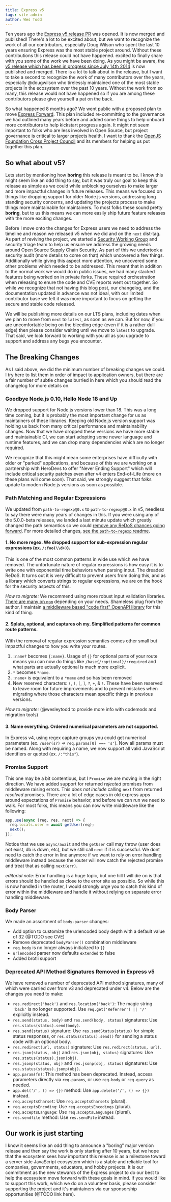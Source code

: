 ```yaml
---
title: Express v5
tags: site-admin
author: Wes Todd
---
```


Ten years ago the [Express v5 release PR](https://github.com/expressjs/express/pull/2237) was opened. It is now merged and published! There's a lot to be excited about, but we want to recognize the work of all our contributors, especially Doug Wilson who spent the last 10 years ensuring Express was the most stable project around. Without these contributions this release could not have happened.
excited to finally share with you some of the work we have been doing. As you might be aware, the [v5 release which has been in progress since July 14th
2014](https://github.com/expressjs/express/pull/2237) is now published and merged. There is a lot to talk about in the release, but I want to take a second to recognize the work of
many contributors over the years, especially @dougwilson who tirelessly maintained one of the most stable projects in the ecosystem over the past 10 years. Without the work from so
many, this release would not have happened so if you are among these contributors please give yourself a pat on the back. 

So what happened 8 months ago? We went public with a proposed plan to move [Express Forward](https://github.com/expressjs/discussions/issues/160). This plan included re-committing
to the governance we had outlined many years before and added some things to help onboard more contributors to help kickstart progress again. It might not seem important to folks
who are less involved in Open Source, but project governance is critical to larger projects health. I want to thank the [OpenJS Foundation Cross Project
Council](https://github.com/openjs-foundation/cross-project-council/) and its members for helping us put together this plan. 

## So what about v5?

Lets start by mentioning how **boring** this release is meant to be. I know this might seem like an odd thing to say, but it was truly our goal to keep this release as simple as we
could while unblocking ourselves to make larger and more impactful changes in future releases. This means we focused on things like dropping support for older Node.js versions,
addressing long standing security concerns, and updating the projects process to make things more maintainable for maintainers. To most folks these sound pretty **boring**, but to
us this means we can more easily ship future feature releases with the more exciting changes.

Before I move onto the changes for Express users we need to address the timeline and reason we released v5 when we did and on the `next` dist-tag. As part of reviving the project,
we started a [Security Working Group](https://github.com/expressjs/security-wg) and security triage team to help us ensure we address the growing needs around Open Source Supply
Chain Security. As part of this we undertook a security audit (more details to come on that) which uncovered a few things. Additionally while giving this aspect more attention, we
uncovered some other problems which needed to be addressed. This meant that in addition to the normal work we would do in public issues, we had many stacked features being worked
on in private forks. These required orchestration when releasing to enure the code and CVE reports went out together. So while we recognize that not having this blog post, our
changelog, and the documentation updated in advance was not ideal, with our limited contributor base we felt it was more important to focus on getting the secure and stable code
released.

We will be publishing more details on our LTS plans, including dates when we plan to move from `next` to `latest`, as soon as we can. But for now, if you are uncomfortable being on
the bleeding edge (even if it is a rather dull edge) then please consider waiting until we move to `latest` to upgrade. That said, we look forward to working with you all as you
upgrade to support and address any bugs you encounter.

## The Breaking Changes

As I said above, we did the minimum number of breaking changes we could. I try here to list them in order of impact to application owners, but there are a fair number of subtle
changes burried in here which you should read the changelog for more details on.

### Goodbye Node.js 0.10, Hello Node 18 and Up

We dropped support for Node.js versions lower than 18. This was a long time coming, but it is probably the most important change for us as maintainers of these libraries. Keeping old
Node.js version support was holding us back from many critical performance and maintainability changes. Now that we have dropped these versions we have more stable and maintainable
CI, we can start adopting some newer language and runtime features, and we can drop many dependencies which are no longer required.

We recognize that this might mean some enterprises have difficulty with older or "parked" applications, and because of this we are working on a partnership with HeroDevs to offer
"Never Ending Support" which will include critical security patches even after v4 enters End-of-Life (more on these plans will come soon). That said, we strongly suggest that folks
update to modern Node.js versions as soon as possible.

### Path Matching and Regular Expressions

We updated from `path-to-regexp@0.x` to `path-to-regexp@8.x` in v5, needless to say there were many years of changes in this. If you were using any of the 5.0.0-beta releases, we
landed a last minute update which greatly changed the path semantics so we could [remove any ReDoS chances going forward](https://blakeembrey.com/posts/2024-09-web-redos/). For
more detailed changes, [see the `path-to-regexp` readme](https://github.com/pillarjs/path-to-regexp?tab=readme-ov-file#express--4x).

#### 1. No more regex. We dropped support for sub-expression regular expressions (ex. `/:foo(\\d+)`).

This is one of the most common patterns in wide use which we have removed. The unfortunate nature of regular expressions is how easy it is to write one with exponential time behaviors
when parsing input. The dreaded ReDoS. It turns out it is very difficult to prevent users from doing this, and as a library which converts strings to regular expressions, we are on
the hook for the security aspects of this.

*How to migrate:* We recommend using more robust input validation libraries. [There are many on `npm`](https://www.npmjs.com/search?q=validate%20express) depending on your needs.
Shameless plug from the author, I maintain [a middleware based "code first" OpenAPI library](https://www.npmjs.com/package/@wesleytodd/openapi) for this kind of thing. 

#### 2. Splats, optional, and captures oh my. Simplified patterns for common route patterns.

With the removal of regular expression semantics comes other small but impactful changes to how you write your routes.

1. `:name?` becomes `{:name}`. Usage of `{}` for optional parts of your route means you can now do things like `/base{/:optional}/:required` and what parts are actually optional is
   much more explicit.
2. `*` becomes `*name`.
3. `:name+` is equivalent to a `*name` and so has been removed
4. New reserved characters: `(`, `)`, `[`, `]`, `?`, `+`, & `!`. These have been reserved to leave room for future improvements and to prevent mistakes when migrating where those
   characters mean specific things in previous versions.

*How to migrate:* (@wesleytodd to provide more info with codemods and migration tools) 

#### 3. Name everything. Ordered numerical parameters are not supported.

In Express v4, using regex capture groups you could get numerical parameters (ex. `/user(s?)` => `req.params[0] === 's'`). Now all params must be named. Along with requiring a
name, we now support all valid JavaScript identifiers or quoted (ex. `/:"this"`).

### Promise Support

This one may be a bit contentious, but I `Promise` we are moving in the right direction. We have added support for returned *rejected* promises from middleware raising errors. This
*does not include* calling `next` from returned *resolved* promises. There are a lot of edge cases in old express apps around expectations of `Promise` behavior, and before we can
run we need to walk. For most folks, this means you can now write middleware like the following:

```javascript
app.use(async (req, res, next) => {
  req.locals.user = await getUser(req);
  next();
});
```

Notice that we use `async/await` and the `getUser` call may throw (user does not exist, db is down, etc), but we still call `next` if it is successful. We dont need to catch the
error in line anymore if we want to rely on error handling middleware instead because the router will now catch the rejected promise and treat that as calling `next(err)`.

*editorial note:* Error handling is a huge topic, but one hill I will die on is that errors should be handled as close to the error site as possible. So while this is now handled
in the router, I would strongly urge you to catch this kind of error within the middleware and handle it without relying on separate error handling middleware.

### Body Parser

We made an assortment of `body-parser` changes:

- Add option to customize the urlencoded body depth with a default value of 32 (@TODO see CVE)
- Remove deprecated `bodyParser()` combination middleware
- `req.body` is no longer always initialized to `{}`
- `urlencoded` parser now defaults `extended` to false
- Added brotli support

### Deprecated API Method Signatures Removed in Express v5

We have removed a number of deprecated API method signatures, many of which were carried over from v3 and deprecated under v4. Below are the changes you need to make:

- `res.redirect('back')` and `res.location('back')`: The magic string `'back'` is no longer supported. Use `req.get('Referrer') || '/'` explicitly instead.
- `res.send(status, body)` and `res.send(body, status)` signatures: Use `res.status(status).send(body)`.
- `res.send(status)` signature: Use `res.sendStatus(status)` for simple status responses, or `res.status(status).send()` for sending a status code with an optional body.
- `res.redirect(url, status)` signature: Use `res.redirect(status, url)`.
- `res.json(status, obj)` and `res.json(obj, status)` signatures: Use `res.status(status).json(obj)`.
- `res.jsonp(status, obj)` and `res.jsonp(obj, status)` signatures: Use `res.status(status).jsonp(obj)`.
- `app.param(fn)`: This method has been deprecated. Instead, access parameters directly via `req.params`, or use `req.body` or `req.query` as needed.
- `app.del('/', () => {})` method: Use `app.delete('/', () => {})` instead.
- `req.acceptsCharset`: Use `req.acceptsCharsets` (plural).
- `req.acceptsEncoding`: Use `req.acceptsEncodings` (plural).
- `req.acceptsLanguage`: Use `req.acceptsLanguages` (plural).
- `res.sendfile` method: Use `res.sendFile` instead.

## Our work is just starting

I know it seems like an odd thing to announce a "boring" major version release and then say the work is only starting after 10 years, but we hope that the ecosystem sees how
important this release is as a milestone toward a server side JavaScript ecosystem which is a stable and reliable tool for companies, governments, educators, and hobby projects. It
is our commitment as the new stewards of the Express project to do our best to help the ecosystem move forward with these goals in mind. If you would like to support this work,
which we do on a volunteer basis, please consider supporting the project and it's maintainers via our sponsorship opportunities (@TODO link here).  
